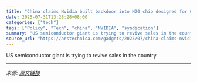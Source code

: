```yaml
---
title: "China claims Nvidia built backdoor into H20 chip designed for Chinese market"
date: 2025-07-31T13:28:28+08:00
categories: ["tech"]
tags: ["Policy", "Tech", "china", "NVIDIA", "syndication"]
summary: "US semiconductor giant is trying to revive sales in the country."
source_url: "https://arstechnica.com/gadgets/2025/07/china-claims-nvidia-built-backdoor-into-h20-chip-designed-for-chinese-market/"
---
```


US semiconductor giant is trying to revive sales in the country.

---

*来源: [原文链接](https://arstechnica.com/gadgets/2025/07/china-claims-nvidia-built-backdoor-into-h20-chip-designed-for-chinese-market/)*
